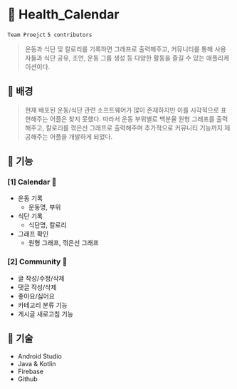 # 📆 Health_Calendar
`Team Proejct` `5 contributors`
> 운동과 식단 및 칼로리를 기록하면 그래프로 출력해주고, 커뮤니티를 통해 사용자들과 식단 공유, 조언, 운동 그룹 생성 등 다양한 활동을 즐길 수 있는 애플리케이션이다.

## 📌 배경
> 현재 배포된 운동/식단 관련 소프트웨어가 많이 존재하지만 이를 시각적으로 표현해주는 어플은 찾지 못했다. 따라서 운동 부위별로 백분율 원형 그래프를 출력해주고, 칼로리를 꺾은선 그래프로 출력해주며 추가적으로 커뮤니티 기능까지 제공해주는 어플을 개발하게 되었다.

## 📌 기능
### [1] Calendar 📆
- 운동 기록
  - 운동명, 부위
- 식단 기록
  - 식단명, 칼로리
- 그래프 확인
  - 원형 그래프, 꺾은선 그래프

### [2] Community 🙆
- 글 작성/수정/삭제
- 댓글 작성/삭제
- 좋아요/싫어요
- 카테고리 분류 기능
- 게시글 새로고침 기능

## 📌 기술
- Android Studio
- Java & Kotlin
- Firebase
- Github
